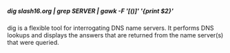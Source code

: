 

<h5>
    dig slash16.org | grep SERVER | gawk -F '[()]' '{print $2}'
</h5>


<p>
dig is a flexible tool for interrogating DNS name servers. It performs
       DNS lookups and displays the answers that are returned from the name
       server(s) that were queried.
</p>